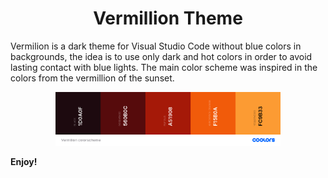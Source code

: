 <div style="text-align:center">
  <h1>Vermillion Theme</h1>
</div>

Vermilion is a dark theme for Visual Studio Code without blue colors in
backgrounds, the idea is to use only dark and hot colors in order to avoid
lasting contact with blue lights.
The main color scheme was inspired in the colors from the vermillion of the
sunset.

<div style="text-align:center">
  <img src="assets/vermillion_colorscheme_cropped.png" alt="Vermillion colorscheme" width="360px" />
</div>

<!-- ### For more information
* [Visual Studio Code's Markdown Support](http://code.visualstudio.com/docs/languages/markdown)
* [Markdown Syntax Reference](https://help.github.com/articles/markdown-basics/) -->

**Enjoy!**
